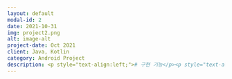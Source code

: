 ```yaml
---
layout: default
modal-id: 2
date: 2021-10-31
img: project2.png
alt: image-alt
project-date: Oct 2021
client: Java, Kotlin
category: Android Project
description: <p style="text-align:left;"># 구현 기능</p><p style="text-align:left;">&nbsp;&nbsp;-&nbsp;로봇 페어링 기능 개선(서버응답시간, FailCase 처리)</br>&nbsp;&nbsp;-&nbsp;Cloud Server Connection 개선(Spec 일치)</br>&nbsp;&nbsp;-&nbsp;Robot Connection Flow 변경</br>&nbsp;&nbsp;-&nbsp;로봇 Status 정보 Animation 적용</br>&nbsp;&nbsp;-&nbsp;Favorite/Block Area 연동</br>&nbsp;&nbsp;-&nbsp;Push Notification</br>&nbsp;&nbsp;-&nbsp;페어링 Flow 변경</br>&nbsp;&nbsp;-&nbsp;Play Store 배포</br></p>
---
```

